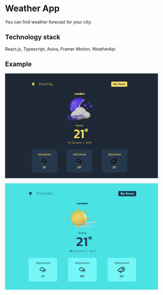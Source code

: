 # Weather App

You can find weather forecast for your city.

## Technology stack

React.js, Typescript, Axios, Framer Motion, WeatherApi

## Example

![app example](https://github.com/wishesmak/weather-app/blob/master/public/images/weather-app-1.png?raw=true)

![app example](https://github.com/wishesmak/weather-app/blob/master/public/images/weather-app-2.png?raw=true)
